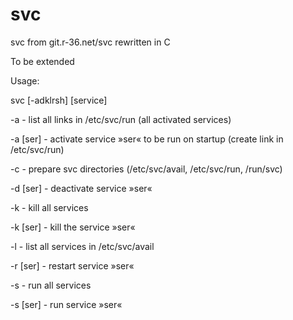 # svc
svc from git.r-36.net/svc rewritten in C

To be extended

Usage:

svc [-adklrsh] [service]

-a - list all links in /etc/svc/run (all activated services)

-a [ser] - activate service »ser« to be run on startup (create link in /etc/svc/run)

-c - prepare svc directories (/etc/svc/avail, /etc/svc/run, /run/svc)

-d [ser] - deactivate service »ser«

-k - kill all services

-k [ser] - kill the service »ser«

-l - list all services in /etc/svc/avail

-r [ser] - restart service »ser«

-s - run all services

-s [ser] - run service »ser«
